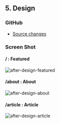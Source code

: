 ## 5. Design
### GitHub
* [Source changes](https://github.com/KoheiShingaiHQ/publish-react-project/commit/3aec6e0c807c10b4ebb1138c3891f9163458e073)
### Screen Shot
#### / : Featured
![after-design-featured](https://c1.staticflickr.com/5/4453/37524311516_22d26c6752_b.jpg)
#### /about : About
![after-design-about](https://c1.staticflickr.com/5/4444/23720635698_5a9be8c8cc_b.jpg)
#### /article : Article
![after-design-article](https://c1.staticflickr.com/5/4474/23720636618_d127ab423a_b.jpg)